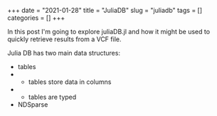 +++ 
date = "2021-01-28"
title = "JuliaDB"
slug = "juliadb"
tags = []
categories = []
+++

In this post I'm going to explore juliaDB.jl and how it might be used to quickly retrieve results from a VCF file.

Julia DB has two main data structures:
- tables
-   - tables store data in columns
-   - tables are typed
- NDSparse
